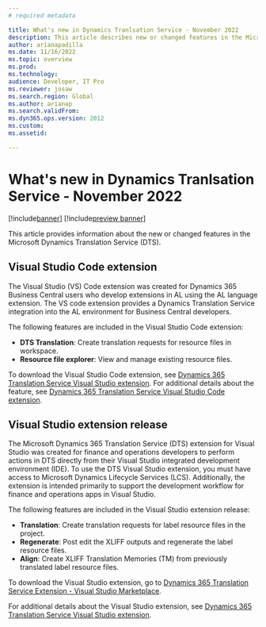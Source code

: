 ```yaml
---
# required metadata

title: What's new in Dynamics Tranlsation Service - November 2022
description: This article describes new or changed features in the Microsoft Dynamics Translation Service.
author: arianapadilla
ms.date: 11/16/2022
ms.topic: overview
ms.prod: 
ms.technology: 
audience: Developer, IT Pro
ms.reviewer: josaw
ms.search.region: Global
ms.author: arianap
ms.search.validFrom: 
ms.dyn365.ops.version: 2012
ms.custom:
ms.assetid:

---
```


# What's new in Dynamics Tranlsation Service - November 2022

[!include[banner](../includes/banner.md)]
[!include[preview banner](../includes/preview-banner.md)]

This article provides information about the new or changed features in the Microsoft Dynamics Translation Service (DTS). 

## Visual Studio Code extension 

The Visual Studio (VS) Code extension was created for Dynamics 365 Business Central users who develop extensions in AL using the AL language extension. The VS code extension provides a Dynamics Translation Service integration into the AL environment for Business Central developers.

The following features are included in the Visual Studio Code extension:

  - **DTS Translation**: Create translation requests for resource files in workspace.
  - **Resource file explorer**: View and manage existing resource files.

To download the Visual Studio Code extension, see [Dynamics 365 Translation Service Visual Studio extension](https://marketplace.visualstudio.com/items?itemName=dts-publisher.dts-vsc). For additional details about the feature, see [Dynamics 365 Translation Service Visual Studio Code extension](dts-vscode-doc.md).


## Visual Studio extension release

The Microsoft Dynamics 365 Translation Service (DTS) extension for Visual Studio was created for finance and operations developers to perform actions in DTS directly from their Visual Studio integrated development environment (IDE). To use the DTS Visual Studio extension, you must have access to Microsoft Dynamics Lifecycle Services (LCS). Additionally, the extension is intended primarily to support the development workflow for finance and operations apps in Visual Studio.

The following features are included in the Visual Studio extension release:

  - **Translation**: Create translation requests for label resource files in the project.
  - **Regenerate**: Post edit the XLIFF outputs and regenerate the label resource files.
  - **Align**: Create XLIFF Translation Memories (TM) from previously translated label resource files.

To download the Visual Studio extension, go to [Dynamics 365 Translation Service Extension - Visual Studio Marketplace](https://nam06.safelinks.protection.outlook.com/?url=https%3A%2F%2Fmarketplace.visualstudio.com%2Fitems%3FitemName%3Ddts-publisher.dts-vs-ext%26ssr%3Dfalse%23overview&data=05%7C01%7Carianap%40microsoft.com%7C86fbe9e548d84f345ab708da5478d62b%7C72f988bf86f141af91ab2d7cd011db47%7C1%7C0%7C637915175207697758%7CUnknown%7CTWFpbGZsb3d8eyJWIjoiMC4wLjAwMDAiLCJQIjoiV2luMzIiLCJBTiI6Ik1haWwiLCJXVCI6Mn0%3D%7C3000%7C%7C%7C&sdata=2GyaUhBDFpbrZQdoBawScYNAuj4sJUZojM63zN9JdA4%3D&reserved=0).

For additional details about the Visual Studio extension, see [Dynamics 365 Translation Service Visual Studio extension](dts-visual-studio.md).





